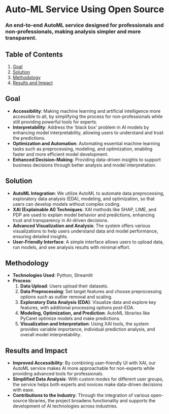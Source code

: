 # Auto-ML Service Using Open Source

### An end-to-end AutoML service designed for professionals and non-professionals, making analysis simpler and more transparent.

## Table of Contents
1. [Goal](#goal)
2. [Solution](#solution)
3. [Methodology](#methodology)
4. [Results and Impact](#results-and-impact)

## Goal
- **Accessibility**: Making machine learning and artificial intelligence more accessible to all, by simplifying the process for non-professionals while still providing powerful tools for experts.
- **Interpretability**: Address the 'black box' problem in AI models by enhancing model interpretability, allowing users to understand and trust the predictions.
- **Optimization and Automation**: Automating essential machine learning tasks such as preprocessing, modeling, and optimization, enabling faster and more efficient model development.
- **Enhanced Decision-Making**: Providing data-driven insights to support business decisions through better analysis and model interpretation.

## Solution
- **AutoML Integration**: We utilize AutoML to automate data preprocessing, exploratory data analysis (EDA), modeling, and optimization, so that users can develop models without complex coding.
- **XAI (Explainable AI) Techniques**: XAI methods like SHAP, LIME, and PDP are used to explain model behavior and predictions, enhancing trust and transparency in AI-driven decisions.
- **Advanced Visualization and Analysis**: The system offers various visualizations to help users understand data and model performance, ensuring detailed insights.
- **User-Friendly Interface**: A simple interface allows users to upload data, run models, and see analysis results with minimal effort.

## Methodology
- **Technologies Used**: Python, Streamlit
- **Process**:
  1. **Data Upload**: Users upload their datasets.
  2. **Data Preprocessing**: Set target features and choose preprocessing options such as outlier removal and scaling.
  3. **Exploratory Data Analysis (EDA)**: Visualize data and explore key features, with additional processing options post-EDA.
  4. **Modeling, Optimization, and Prediction**: AutoML libraries like PyCaret optimize models and make predictions.
  5. **Visualization and Interpretation**: Using XAI tools, the system provides variable importance, individual prediction analysis, and overall model interpretability.

## Results and Impact
- **Improved Accessibility**: By combining user-friendly UI with XAI, our AutoML service makes AI more approachable for non-experts while providing advanced tools for professionals.
- **Simplified Data Analysis**: With custom modes for different user groups, the service helps both experts and novices make data-driven decisions with ease.
- **Contributions to the Industry**: Through the integration of various open-source libraries, the project broadens functionality and supports the development of AI technologies across industries.
